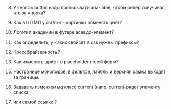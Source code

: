 


<!--1. Не нашёл на Google Fonts и подобных сайтах шрифт Gilroy extrabold (gilroyextrabold.woff), т.е. не смог модключить его удалённо с сайта. Как вариант: создать у себя в директории папку fonts, вложить туда шрифт и подключить из неё.-->

<!--2. Не понял на счёт сетки страницы. Её полностью делать на флексбоксах или только крупные блоки, а более мелкие можно позиционировать с помощью float-ов и inline-block-ов?-->

<!--3. Как должна отображаться страница при регистрации на сайте? Просто добаляется имя пользователя?-->

<!--4. input type="range" min="0" max="10000" как выбрать мин и макс значания из одного инпута и указать их в разных ячейках? js?-->

<!--5. Каталог товаров(catalog-list) > карточка товара (catalog-item) > заголовок h4 > ссылка > span  Зачем оборачивать в спан?-->

<!--6. На главной странице <section class="our-partner"> не понял как ссылкам с img задать цветное изображение при наведении. Могу бэкграундом надожить вторую цветную картинку сверху, но , скорее, всего есть другое решение. Пока не понял. -->

<!--7. Как можно быстро найти на гит-хабе твои последние комментарии к пулреквестаи и моим комитам?-->

 8. У кнопок button надо прописывать aria-label, чтобы ридер озвучивал, что за кнопка?
 
 9. Как в ШТМЛ у свг/пнг - картинки поменять цвет?
 
 10. Логотип академии в футере асевдо-элемент?
 
 11. Как определить, у каких свойсвт в css нужны префиксы?
 
 12. Кроссбрайзерность?
 
 13. Как изменить шрифт в placeholder полей форм?
 
<!-- 14. В фильтре товара по цвету, чекбоксам задать один name, например name="color-filter"? Т,е разные цвета on/off, но массив данных будет один color-filter?-->
 
 15. Настранице моноподов, в фильтре, лэйблы и верхняя рамка выходят за границы.
 
 16. Задавать изменяемыq класс current (напр. current-page) элементу списка <li> или самой ссылке <a>?
